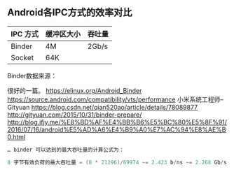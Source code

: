 ## Android各IPC方式的效率对比

| IPC 方式 | 缓冲区大小     | 吞吐量     |
| :------------- | :------------- | :------------- |
| Binder       | 4M       | 2Gb/s |
| Socket       | 64K       |  |









Binder数据来源：

很好的一篇。
<https://elinux.org/Android_Binder>
<https://source.android.com/compatibility/vts/performance>
小米系统工程师–Gityuan
<https://blog.csdn.net/qian520ao/article/details/78089877>
<http://gityuan.com/2015/10/31/binder-prepare/>
<http://blog.ifjy.me/%E8%BD%AF%E4%BB%B6%E5%BC%80%E5%8F%91/2016/07/16/android%E5%AD%A6%E4%B9%A0%E7%AC%94%E8%AE%B0.html>

```java
… binder 可以达到的最大吞吐量的计算公式为：

8 字节有效负荷的最大吞吐量 = (8 * 21296)/69974 ~= 2.423 b/ns ~= 2.268 Gb/s
```
